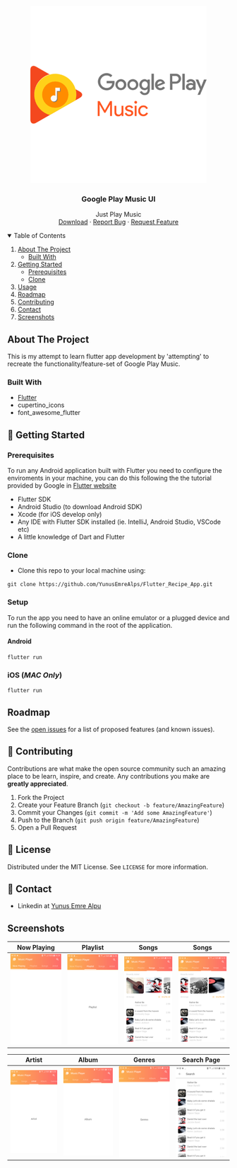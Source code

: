 <!-- PROJECT LOGO -->
<br />
<p align="center">
  <a href="https://github.com/YunusEmreAlps/Flutter_Music_Player/tree/master/music_player">
    <img src="ss/Logo1.png" alt="Logo" width="400">
  </a>

  <h3 align="center">Google Play Music UI</h3>

  <p align="center">
    Just Play Music
    <br />
    <a href="https://github.com/YunusEmreAlps/Flutter_Music_Player">Download</a>
    ·
    <a href="https://github.com/YunusEmreAlps/Flutter_Music_Player/issues">Report Bug</a>
    ·
    <a href="https://github.com/YunusEmreAlps/Flutter_Music_Player/issues">Request Feature</a>
  </p>
</p>


<!-- TABLE OF CONTENTS -->
<details open="open">
  <summary>Table of Contents</summary>
  <ol>
    <li>
      <a href="#about-the-project">About The Project</a>
      <ul>
        <li><a href="#built-with">Built With</a></li>
      </ul>
    </li>
    <li>
      <a href="#getting-started">Getting Started</a>
      <ul>
        <li><a href="#prerequisites">Prerequisites</a></li>
        <li><a href="#clone">Clone</a></li>
      </ul>
    </li>
    <li><a href="#usage">Usage</a></li>
    <li><a href="#roadmap">Roadmap</a></li>
    <li><a href="#contributing">Contributing</a></li>
    <li><a href="#contact">Contact</a></li>
    <li><a href="#Screenshots">Screenshots</a></li>
  </ol>
</details>


<!-- ABOUT THE PROJECT -->
## About The Project
This is my attempt to learn flutter app development by 'attempting' to recreate the functionality/feature-set of Google Play Music.


### Built With

* [Flutter](https://flutter.dev)
* cupertino_icons
* font_awesome_flutter

<!-- GETTING STARTED -->
## 🚀 Getting Started

### Prerequisites

To run any Android application built with Flutter you need to configure the enviroments in your machine, you can do this following the the tutorial provided by Google in [Flutter website](https://flutter.dev/docs/get-started/install)

- Flutter SDK
- Android Studio (to download Android SDK)
- Xcode (for iOS develop only)
- Any IDE with Flutter SDK installed (ie. IntelliJ, Android Studio, VSCode etc)
- A little knowledge of Dart and Flutter

### Clone

- Clone this repo to your local machine using:

```
git clone https://github.com/YunusEmreAlps/Flutter_Recipe_App.git
```

### Setup

To run the app you need to have an online emulator or a plugged device and run the following command in the root of the application.

#### Android
```
flutter run
``` 
### iOS (_MAC Only_)

```
flutter run
``` 

<!-- ROADMAP -->
## Roadmap

See the [open issues](https://github.com/YunusEmreAlps/Flutter_Music_Player/issues) for a list of proposed features (and known issues).


<!-- CONTRIBUTING -->
## 🤔 Contributing

Contributions are what make the open source community such an amazing place to be learn, inspire, and create. Any contributions you make are **greatly appreciated**.

1. Fork the Project
2. Create your Feature Branch (`git checkout -b feature/AmazingFeature`)
3. Commit your Changes (`git commit -m 'Add some AmazingFeature'`)
4. Push to the Branch (`git push origin feature/AmazingFeature`)
5. Open a Pull Request


<!-- LICENSE -->
## 📝 License

Distributed under the MIT License. See `LICENSE` for more information.


<!-- CONTACT -->
## 📌 Contact

- Linkedin at [Yunus Emre Alpu](https://www.linkedin.com/in/yunus-emre-alpu-5b1496151/)

<!-- SCREENSHOTS -->
## Screenshots

Now Playing                  |  Playlist               | Songs              |  Songs
:-------------------------:|:-------------------------:|:-------------------------:|:-------------------------:
![](https://github.com/YunusEmreAlps/Flutter_Music_Player/blob/master/music_player/ss/1.png?raw=true)|![](https://github.com/YunusEmreAlps/Flutter_Music_Player/blob/master/music_player/ss/2.png?raw=true)|![](https://github.com/YunusEmreAlps/Flutter_Music_Player/blob/master/music_player/ss/3.png?raw=true)|![](https://github.com/YunusEmreAlps/Flutter_Music_Player/blob/master/music_player/ss/4.png?raw=true)|

Artist           |  Album              | Genres           | Search Page 
:-------------------------:|:-------------------------:|:-------------------------:|:-------------------------:
![](https://github.com/YunusEmreAlps/Flutter_Music_Player/blob/master/music_player/ss/5.png?raw=true)|![](https://github.com/YunusEmreAlps/Flutter_Music_Player/blob/master/music_player/ss/6.png?raw=true)|![](https://github.com/YunusEmreAlps/Flutter_Music_Player/blob/master/music_player/ss/7.png?raw=true)|![](https://github.com/YunusEmreAlps/Flutter_Music_Player/blob/master/music_player/ss/8.png?raw=true)|



